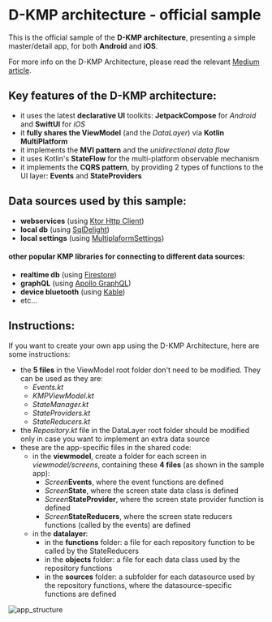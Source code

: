 # D-KMP architecture - official sample

This is the official sample of the **D-KMP architecture**, presenting a simple master/detail app, for both **Android** and **iOS**.

For more info on the D-KMP Architecture, please read the relevant [Medium article](https://danielebaroncelli.medium.com/the-future-of-apps-declarative-uis-with-kotlin-multiplatform-d-kmp-part-1-3-c0e1530a5343).

## Key features of the D-KMP architecture:

- it uses the latest **declarative UI** toolkits: **JetpackCompose** for *Android* and **SwiftUI** for *iOS*
- it **fully shares the ViewModel** (and the *DataLayer*) via **Kotlin MultiPlatform**
- it implements the **MVI pattern** and the *unidirectional data flow*
- it uses Kotlin's **StateFlow** for the multi-platform observable mechanism
- it implements the **CQRS pattern**, by providing 2 types of functions to the UI layer: **Events** and **StateProviders**

## Data sources used by this sample:
- **webservices** (using [Ktor Http Client](https://ktor.io/docs/client.html))
- **local db** (using [SqlDelight](https://github.com/cashapp/sqldelight))
- **local settings** (using [MultiplaformSettings](https://github.com/russhwolf/multiplatform-settings))

#### other popular KMP libraries for connecting to different data sources:
- **realtime db** (using [Firestore](https://github.com/GitLiveApp/firebase-kotlin-sdk))
- **graphQL** (using [Apollo GraphQL](https://github.com/apollographql/apollo-android))
- **device bluetooth** (using [Kable]( https://github.com/JuulLabs/kable))
- etc...

## Instructions:
If you want to create your own app using the D-KMP Architecture, here are some instructions:
- the **5 files** in the ViewModel root folder don't need to be modified. They can be used as they are:
  - _Events.kt_
  - _KMPViewModel.kt_
  - _StateManager.kt_
  - _StateProviders.kt_
  - _StateReducers.kt_
- the _Repository.kt_ file in the DataLayer root folder should be modified only in case you want to implement an extra data source
- these are the app-specific files in the shared code:
  - in the **viewmodel**, create a folder for each screen in _viewmodel/screens_, containing these **4 files** (as shown in the sample app):
    - _Screen_**Events**, where the event functions are defined
    - _Screen_**State**, where the screen state data class is defined
    - _Screen_**StateProvider**, where the screen state provider function is defined
    - _Screen_**StateReducers**, where the screen state reducers functions (called by the events) are defined
  - in the **datalayer**:
    - in the **functions** folder: a file for each repository function to be called by the StateReducers
    - in the **objects** folder: a file for each data class used by the repository functions
    - in the **sources** folder: a subfolder for each datasource used by the repository functions, where the datasource-specific functions are defined

![app_structure](https://user-images.githubusercontent.com/5320104/112217256-b518a500-8c22-11eb-93d5-52298f7b765f.png)
